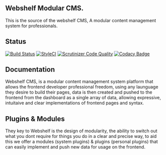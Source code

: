 ## Webshelf Modular CMS.
This is the source of the webshelf CMS, A modular content management system for professionals.

## Status
[![Build Status](https://travis-ci.org/webshelf/framework.svg?branch=master)](https://travis-ci.org/webshelf/framework)
[![StyleCI](https://styleci.io/repos/98642084/shield?branch=master)](https://styleci.io/repos/98642084)
[![Scrutinizer Code Quality](https://scrutinizer-ci.com/g/webshelf/framework/badges/quality-score.png?b=master)](https://scrutinizer-ci.com/g/webshelf/framework/?branch=master)
[![Codacy Badge](https://api.codacy.com/project/badge/Grade/dd235c87507340e19a9b5c6304327470)](https://www.codacy.com/app/marky291/framework?utm_source=github.com&amp;utm_medium=referral&amp;utm_content=webshelf/framework&amp;utm_campaign=Badge_Grade)

## Documentation
Webshelf CMS, is a modular content management system platform that allows the frontend developer professional freedom, using any launguage they desire to build their pages, data is then created and pushed to the frontend from the dashboard as a single array of data, allowing expressive, intuitaive and clear implementations of frontend pages and syntax.

## Plugins & Modules
They key to Webshelf is the design of modularity, the ability to switch out what you dont require for things you do in a clear and precise way, to aid this we offer a modules (system plugins) & plugins (personal plugins) that can easily implement and push new data for usage on the frontend.
